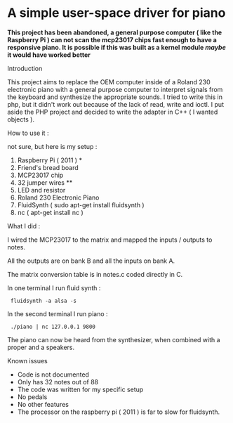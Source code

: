 # A simple user-space driver for piano

**This project has been abandoned, a general purpose computer ( like the Raspberry Pi ) can not scan the mcp23017 chips fast enough to have a responsive piano. It is possible if this was built as a kernel module *maybe* it would have worked better**

Introduction

This project aims to replace the OEM computer inside of a Roland 230 electronic piano with a general purpose computer to interpret signals from the keyboard and synthesize the appropriate sounds. I tried to write this in php, but it didn't work out because of the lack of read, write and ioctl. I put aside the PHP project and decided to write the adapter in C++ ( I wanted objects ).


How to use it :

not sure, but here is my setup  :

1. Raspberry Pi ( 2011 ) *
2. Friend's bread board
3. MCP23017 chip
4. 32 jumper wires **
5. LED and resistor
6. Roland 230 Electronic Piano
7. FluidSynth ( sudo apt-get install fluidsynth )
8. nc  ( apt-get install nc )


What I did : 

I wired the MCP23017 to the matrix and mapped the inputs / outputs to notes. 

All the outputs are on bank B and all the inputs on bank A.

The matrix conversion table is in notes.c coded directly in C.

In one terminal I run fluid synth : 

     fluidsynth -a alsa -s

In the second terminal I run piano :
     
     ./piano | nc 127.0.0.1 9800

The piano can now be heard from the synthesizer, when combined with a proper and a speakers.

Known issues
 * Code is not documented
 * Only has 32 notes out of 88
 * The code was written for my specific setup
 * No pedals
 * No other features
 * The processor on the raspberry pi ( 2011 ) is far to slow for fluidsynth.
